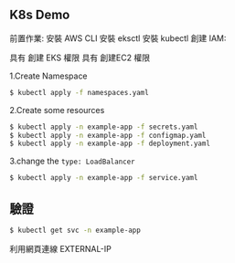 ## K8s Demo

前置作業:
安裝 AWS CLI
安裝 eksctl
安裝 kubectl
創建 IAM:

具有 創建 EKS 權限
具有 創建EC2 權限

1.Create Namespace
```Bash
$ kubectl apply -f namespaces.yaml
```
2.Create some resources
```Bash
$ kubectl apply -n example-app -f secrets.yaml
$ kubectl apply -n example-app -f configmap.yaml
$ kubectl apply -n example-app -f deployment.yaml
```
3.change the `type: LoadBalancer`
```Bash
$ kubectl apply -n example-app -f service.yaml
```
## 驗證
```Bash
$ kubectl get svc -n example-app
```
利用網頁連線 EXTERNAL-IP